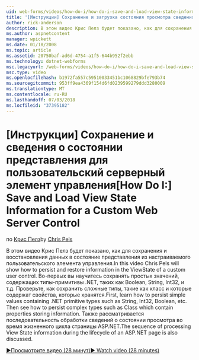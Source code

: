 ```yaml
---
uid: web-forms/videos/how-do-i/how-do-i-save-and-load-view-state-information-for-a-custom-web-server-control
title: '[Инструкции] Сохранение и загрузка состояния просмотра сведения для пользовательского управления веб-сервера | Документация Майкрософт'
author: rick-anderson
description: В этом видео Крис Пелз будет показано, как для сохранения и восстановления данных в состояние представления из настраиваемого пользовательского элемента управления. Во-первых Узнайте, как для сохранения простого значения...
ms.author: aspnetcontent
manager: wpickett
ms.date: 01/18/2008
ms.topic: article
ms.assetid: 20750baf-ad6d-4754-a1f5-644b952f2ebb
ms.technology: dotnet-webforms
msc.legacyurl: /web-forms/videos/how-do-i/how-do-i-save-and-load-view-state-information-for-a-custom-web-server-control
msc.type: video
ms.openlocfilehash: b1972fa557c59510033451bc1068829bfe793b74
ms.sourcegitcommit: 953ff9ea4369f154d6fd0239599279ddd3280009
ms.translationtype: MT
ms.contentlocale: ru-RU
ms.lasthandoff: 07/03/2018
ms.locfileid: "37395182"
---
```

<a name="how-do-i-save-and-load-view-state-information-for-a-custom-web-server-control"></a><span data-ttu-id="28f06-104">[Инструкции] Сохранение и сведения о состоянии представления для пользовательский серверный элемент управления</span><span class="sxs-lookup"><span data-stu-id="28f06-104">[How Do I:] Save and Load View State Information for a Custom Web Server Control</span></span>
====================
<span data-ttu-id="28f06-105">по [Крис Пелз](https://twitter.com/chrispels)</span><span class="sxs-lookup"><span data-stu-id="28f06-105">by [Chris Pels](https://twitter.com/chrispels)</span></span>

<span data-ttu-id="28f06-106">В этом видео Крис Пелз будет показано, как для сохранения и восстановления данных в состояние представления из настраиваемого пользовательского элемента управления.</span><span class="sxs-lookup"><span data-stu-id="28f06-106">In this video Chris Pels will show how to persist and restore information in the ViewState of a custom user control.</span></span> <span data-ttu-id="28f06-107">Во-первых вы научитесь сохранять простых значений, содержащих типы-примитивы .NET, таких как Boolean, String, Int32, и т.д. Проверьте, как сохранить сложные типы, такие как класс и которые содержат свойства, которые хранятся.</span><span class="sxs-lookup"><span data-stu-id="28f06-107">First, learn how to persist simple values containing .NET primitive types such as String, Int32, Boolean, etc. Then see how to persist complex types such as Class which contain properties storing information.</span></span> <span data-ttu-id="28f06-108">Также рассматривается последовательность обработки сведений о состоянии просмотра во время жизненного цикла страницы ASP.NET.</span><span class="sxs-lookup"><span data-stu-id="28f06-108">The sequence of processing View State information during the lifecycle of an ASP.NET page is also discussed.</span></span>

[<span data-ttu-id="28f06-109">&#9654;Просмотрите видео (28 минут)</span><span class="sxs-lookup"><span data-stu-id="28f06-109">&#9654; Watch video (28 minutes)</span></span>](https://channel9.msdn.com/Blogs/ASP-NET-Site-Videos/how-do-i-save-and-load-view-state-information-for-a-custom-web-server-control)
